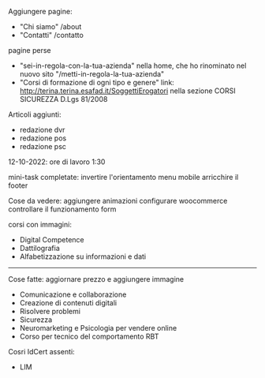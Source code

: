 Aggiungere pagine:
- "Chi siamo" /about
- "Contatti" /contatto


pagine perse
- "sei-in-regola-con-la-tua-azienda" nella home, che ho rinominato nel nuovo sito "/metti-in-regola-la-tua-azienda"
- "Corsi di formazione di ogni tipo e genere" link: http://terina.terina.esafad.it/SoggettiErogatori nella sezione CORSI SICUREZZA D.Lgs 81/2008

Articoli aggiunti:
- redazione dvr
- redazione pos
- redazione psc

12-10-2022: ore di lavoro 1:30


mini-task completate:
invertire l'orientamento menu mobile
arricchire il footer


Cose da vedere:
aggiungere animazioni
configurare woocommerce
controllare il funzionamento form


corsi con immagini:
- Digital Competence
- Dattilografia
- Alfabetizzazione su informazioni e dati
--- 
Cose fatte: aggiornare prezzo e aggiungere immagine
- Comunicazione e collaborazione
- Creazione di contenuti digitali
- Risolvere problemi
- Sicurezza
- Neuromarketing e Psicologia per vendere online
- Corso per tecnico del comportamento RBT


Cosri IdCert assenti:
- LIM